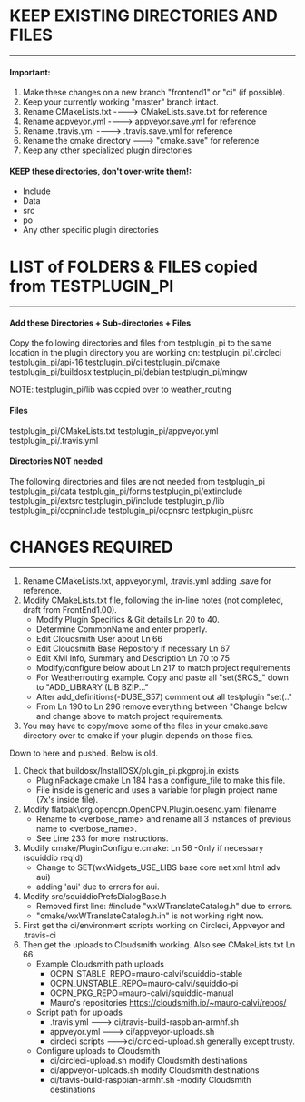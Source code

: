 # KEEP EXISTING DIRECTORIES AND FILES
-----------------------------------------------------
#### Important: 
1. Make these changes on a new branch "frontend1" or "ci" (if possible).
1. Keep your currently working "master" branch intact. 
1. Rename CMakeLists.txt ----> CMakeLists.save.txt for reference
1. Rename appveyor.yml ----> appveyor.save.yml for reference
1. Rename .travis.yml ----> .travis.save.yml for reference
1. Rename the cmake directory ---> "cmake.save" for reference
1. Keep any other specialized plugin directories

#### KEEP these directories, don't over-write them!:
- Include
- Data
- src
- po
- Any other specific plugin directories

# LIST of FOLDERS & FILES copied from TESTPLUGIN_PI
----------------------------------------------------
#### Add these Directories + Sub-directories + Files

Copy the following directories and files from testplugin_pi to the same location in the plugin directory you are working on:
testplugin_pi/.circleci
testplugin_pi/api-16
testplugin_pi/ci
testplugin_pi/cmake
testplugin_pi/buildosx
testplugin_pi/debian
testplugin_pi/mingw

NOTE: testplugin_pi/lib was copied over to weather_routing

#### Files
testplugin_pi/CMakeLists.txt
testplugin_pi/appveyor.yml
testplugin_pi/.travis.yml

#### Directories NOT needed
The following directories and files are not needed from testplugin_pi
testplugin_pi/data
testplugin_pi/forms
testplugin_pi/extinclude
testplugin_pi/extsrc
testplugin_pi/include
testplugin_pi/lib
testplugin_pi/ocpninclude
testplugin_pi/ocpnsrc
testplugin_pi/src


# CHANGES REQUIRED
----------------------------------------------------------------
1. Rename CMakeLists.txt, appveyor.yml, .travis.yml adding  .save for reference.
1. Modify CMakeLists.txt file, following the in-line notes
 (not completed, draft from FrontEnd1.00).
   - Modify Plugin Specifics & Git details Ln 20 to 40.
   - Determine CommonName and enter properly.
   - Edit Cloudsmith User about Ln 66
   - Edit Cloudsmith Base Repository if necessary Ln 67
   - Edit XMl Info, Summary and Description Ln 70 to 75
   - Modify/configure below about Ln 217 to match project requirements
   - For Weatherrouting example. Copy and paste all  "set(SRCS_"  down to "ADD_LIBRARY (LIB BZIP..."
   - After add_definitions(-DUSE_S57) comment out all testplugin "set(.."
   - From Ln 190 to Ln 296 remove everything between "Change below and change above to match project requirements.
1. You may have to copy/move some of the files in your cmake.save directory over to cmake if your plugin depends on those files.   

Down to here and pushed. Below is old.

1. Check that buildosx/InstallOSX/plugin_pi.pkgproj.in exists
   - PluginPackage.cmake Ln 184 has a configure_file to make this file.
   - File inside is generic and uses a variable for plugin project name (7x's inside file).
1. Modify flatpak\org.opencpn.OpenCPN.Plugin.oesenc.yaml filename
   - Rename to <verbose_name> and rename all 3 instances of previous name to <verbose_name>.
   - See Line 233 for more instructions.
1. Modify cmake/PluginConfigure.cmake: Ln 56 -Only if necessary (squiddio req'd) 
   - Change to SET(wxWidgets_USE_LIBS base core net xml html adv aui)
   - adding 'aui' due to errors for aui.
1. Modify src/squiddioPrefsDialogBase.h
   - Removed first line: #include "wxWTranslateCatalog.h" due to errors.
   - "cmake/wxWTranslateCatalog.h.in" is not working right now.
1. First get the ci/environment scripts working on Circleci, Appveyor and .travis-ci
1. Then get the uploads to Cloudsmith working. Also see CMakeLists.txt Ln 66
   - Example Cloudsmith path uploads
     - OCPN_STABLE_REPO=mauro-calvi/squiddio-stable
     - OCPN_UNSTABLE_REPO=mauro-calvi/squiddio-pi
     - OCPN_PKG_REPO=mauro-calvi/squiddio-manual
     - Mauro's repositories https://cloudsmith.io/~mauro-calvi/repos/
   - Script path for uploads
     - .travis.yml ---> ci/travis-build-raspbian-armhf.sh 
     - appveyor.yml ---> ci/appveyor-uploads.sh
     - circleci scripts --->ci/circleci-upload.sh generally except trusty.
   - Configure uploads to Cloudsmith
     - ci/circleci-upload.sh modify Cloudsmith destinations
     - ci/appveyor-uploads.sh modify Cloudsmith destinations
     - ci/travis-build-raspbian-armhf.sh -modify Cloudsmith destinations
   
  
